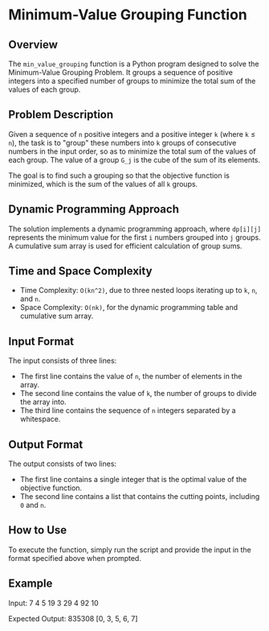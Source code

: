 # Minimum-Value Grouping Function

## Overview
The `min_value_grouping` function is a Python program designed to solve the Minimum-Value Grouping Problem. It groups a sequence of positive integers into a specified number of groups to minimize the total sum of the values of each group.

## Problem Description
Given a sequence of `n` positive integers and a positive integer `k` (where `k` ≤ `n`), the task is to "group" these numbers into `k` groups of consecutive numbers in the input order, so as to minimize the total sum of the values of each group. The value of a group `G_j` is the cube of the sum of its elements.

The goal is to find such a grouping so that the objective function is minimized, which is the sum of the values of all `k` groups.

## Dynamic Programming Approach
The solution implements a dynamic programming approach, where `dp[i][j]` represents the minimum value for the first `i` numbers grouped into `j` groups. A cumulative sum array is used for efficient calculation of group sums.

## Time and Space Complexity
- Time Complexity: `O(kn^2)`, due to three nested loops iterating up to `k`, `n`, and `n`.
- Space Complexity: `O(nk)`, for the dynamic programming table and cumulative sum array.

## Input Format
The input consists of three lines:
- The first line contains the value of `n`, the number of elements in the array.
- The second line contains the value of `k`, the number of groups to divide the array into.
- The third line contains the sequence of `n` integers separated by a whitespace.

## Output Format
The output consists of two lines:
- The first line contains a single integer that is the optimal value of the objective function.
- The second line contains a list that contains the cutting points, including `0` and `n`.

## How to Use
To execute the function, simply run the script and provide the input in the format specified above when prompted.

## Example
Input:
7
4
5 19 3 29 4 92 10


Expected Output:
835308
[0, 3, 5, 6, 7]

